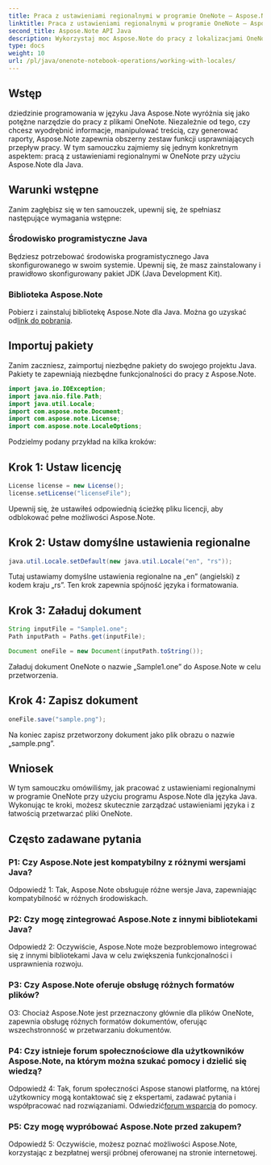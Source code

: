 ```yaml
---
title: Praca z ustawieniami regionalnymi w programie OneNote — Aspose.Note
linktitle: Praca z ustawieniami regionalnymi w programie OneNote — Aspose.Note
second_title: Aspose.Note API Java
description: Wykorzystaj moc Aspose.Note do pracy z lokalizacjami OneNote! Wyodrębniaj, manipuluj i generuj raporty dostosowane do różnych języków i regionów. #OneNote #Java #Aspose
type: docs
weight: 10
url: /pl/java/onenote-notebook-operations/working-with-locales/
---
```

## Wstęp

dziedzinie programowania w języku Java Aspose.Note wyróżnia się jako potężne narzędzie do pracy z plikami OneNote. Niezależnie od tego, czy chcesz wyodrębnić informacje, manipulować treścią, czy generować raporty, Aspose.Note zapewnia obszerny zestaw funkcji usprawniających przepływ pracy. W tym samouczku zajmiemy się jednym konkretnym aspektem: pracą z ustawieniami regionalnymi w OneNote przy użyciu Aspose.Note dla Java.

## Warunki wstępne

Zanim zagłębisz się w ten samouczek, upewnij się, że spełniasz następujące wymagania wstępne:

### Środowisko programistyczne Java

Będziesz potrzebować środowiska programistycznego Java skonfigurowanego w swoim systemie. Upewnij się, że masz zainstalowany i prawidłowo skonfigurowany pakiet JDK (Java Development Kit).

### Biblioteka Aspose.Note

 Pobierz i zainstaluj bibliotekę Aspose.Note dla Java. Można go uzyskać od[link do pobrania](https://releases.aspose.com/note/java/).

## Importuj pakiety

Zanim zaczniesz, zaimportuj niezbędne pakiety do swojego projektu Java. Pakiety te zapewniają niezbędne funkcjonalności do pracy z Aspose.Note.

```java
import java.io.IOException;
import java.nio.file.Path;
import java.util.Locale;
import com.aspose.note.Document;
import com.aspose.note.License;
import com.aspose.note.LocaleOptions;
```

Podzielmy podany przykład na kilka kroków:

## Krok 1: Ustaw licencję

```java
License license = new License();
license.setLicense("licenseFile");
```

Upewnij się, że ustawiłeś odpowiednią ścieżkę pliku licencji, aby odblokować pełne możliwości Aspose.Note.

## Krok 2: Ustaw domyślne ustawienia regionalne

```java
java.util.Locale.setDefault(new java.util.Locale("en", "rs"));
```

Tutaj ustawiamy domyślne ustawienia regionalne na „en” (angielski) z kodem kraju „rs”. Ten krok zapewnia spójność języka i formatowania.

## Krok 3: Załaduj dokument

```java
String inputFile = "Sample1.one";
Path inputPath = Paths.get(inputFile);

Document oneFile = new Document(inputPath.toString());
```

Załaduj dokument OneNote o nazwie „Sample1.one” do Aspose.Note w celu przetworzenia.

## Krok 4: Zapisz dokument

```java
oneFile.save("sample.png");
```

Na koniec zapisz przetworzony dokument jako plik obrazu o nazwie „sample.png”.

## Wniosek

W tym samouczku omówiliśmy, jak pracować z ustawieniami regionalnymi w programie OneNote przy użyciu programu Aspose.Note dla języka Java. Wykonując te kroki, możesz skutecznie zarządzać ustawieniami języka i z łatwością przetwarzać pliki OneNote.

## Często zadawane pytania

### P1: Czy Aspose.Note jest kompatybilny z różnymi wersjami Java?

Odpowiedź 1: Tak, Aspose.Note obsługuje różne wersje Java, zapewniając kompatybilność w różnych środowiskach.

### P2: Czy mogę zintegrować Aspose.Note z innymi bibliotekami Java?

Odpowiedź 2: Oczywiście, Aspose.Note może bezproblemowo integrować się z innymi bibliotekami Java w celu zwiększenia funkcjonalności i usprawnienia rozwoju.

### P3: Czy Aspose.Note oferuje obsługę różnych formatów plików?

O3: Chociaż Aspose.Note jest przeznaczony głównie dla plików OneNote, zapewnia obsługę różnych formatów dokumentów, oferując wszechstronność w przetwarzaniu dokumentów.

### P4: Czy istnieje forum społecznościowe dla użytkowników Aspose.Note, na którym można szukać pomocy i dzielić się wiedzą?

 Odpowiedź 4: Tak, forum społeczności Aspose stanowi platformę, na której użytkownicy mogą kontaktować się z ekspertami, zadawać pytania i współpracować nad rozwiązaniami. Odwiedzić[forum wsparcia](https://forum.aspose.com/c/note/28) do pomocy.

### P5: Czy mogę wypróbować Aspose.Note przed zakupem?

Odpowiedź 5: Oczywiście, możesz poznać możliwości Aspose.Note, korzystając z bezpłatnej wersji próbnej oferowanej na stronie internetowej.
